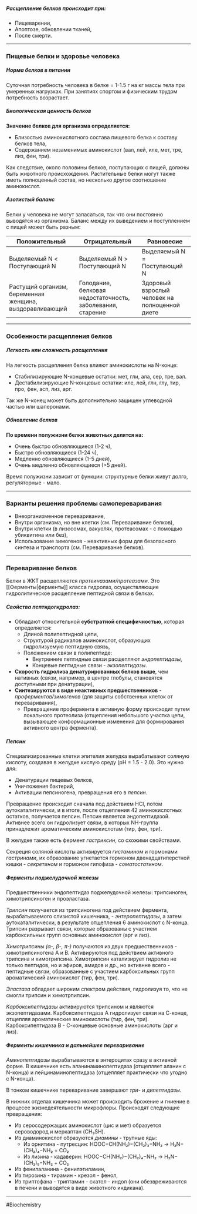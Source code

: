 
##### Расщепление белков происходит при:

- Пищеварении,
- Апоптозе, обновлении тканей,
- После смерти.

---

### Пищевые белки и здоровье человека

##### Норма белков в питании

Суточная потребность человека в белке = 1-1.5 г на кг массы тела при умеренных нагрузках. При занятиях спортом и физическим трудом потребность возрастает.

##### Биологическая ценность белков

**Значение белков для организма определяется:**
- Близостью аминокислотного состава пищевого белка к составу белков тела,
- Содержанием незаменимых аминокислот (вал, лей, иле, мет, тре, лиз, фен, три).

Как следствие, около половины белков, поступающих с пищей, должны быть животного происхождения. Растительные белки могут также иметь полноценный состав, но несколько другое соотношение аминокислот.

##### Азотистый баланс

Белки у человека не могут запасаться, так что они постоянно выводятся из организма. Баланс между их выведением и поступлением с пищей может быть разным:

| Положительный                                           | Отрицательный                                              | Равновесие                                     |
| ------------------------------------------------------- | ---------------------------------------------------------- | ---------------------------------------------- |
| Выделяемый N < Поступающий N                            | Выделяемый N > Поступающий N                               | Выделяемый N = Поступающий N                   |
| Растущий организм, беременная женщина, выздоравливающий | Голодание, белковая недостаточность, заболевания, старение | Здоровый взрослый человек на полноценной диете |

---

### Особенности расщепления белков

##### Легкость или сложность расщепления

На легкость расщепления белка влияют аминокислоты на N-конце:
- Стабилизирующие N-концевые остатки: мет, гли, ала, сер, тре, вал. 
- Дестабилизирующие N-концевые остатки: иле, лей, глн, глу, тир, про, фен, асп, лиз, арг. 

Так же N-конец может быть дополнительно защищен углеводной частью или шаперонами. 

##### Обновление белков

**По времени полужизни белки животных делятся на:**
- Очень быстро обновляющиеся (1-2 ч),
- Быстро обновляющиеся (1-24 ч),
- Медленно обновляющиеся (1-5 дней),
- Очень медленно обновляющиеся (>5 дней).

Время полужизни зависит от функции: структурные белки живут долго, регуляторные - мало. 

---

### Варианты решения проблемы самопереваривания

- Внеорганизменное переваривание,
- Внутри организма, но вне клетки (см. Переваривание белков),
- Внутри клетки (в лизосомах, вакуолях, протеасомах - с помощью убиквитина или без),
- Использование зимогенов - неактивных форм для безопасного синтеза и транспорта (см. Переваривание белков).

---

### Переваривание белков

Белки в ЖКТ расщепляются *протеиназами/протеазами*. Это [[Ферменты|ферменты]] класса гидролаз, осуществляющие гидролитическое расщепление пептидной связи в белках.

##### Свойства пептидогидролаз:

- Обладают относительной **субстратной специфичностью**, которая определяется:
	- Длиной полипептидной цепи,
	- Структурой радикалов аминокислот, образующих гидролизуемую пептидную связь,
	- Положением связи в полипептиде:
		- Внутренние пептидные связи расщепляют *эндопептидазы*,
		- Концевые пептидные связи - *экзопептидазы.*
- **Скорость гидролиза денатурированных белков выше**, чем нативных (связи, например, в центре глобулы, становятся доступными при денатурации),
- **Синтезируются в виде неактивных предшественников** - *проферментов/зимогенов* (для защиты собственных клеток от переваривания),
	- Превращение профермента в активную форму происходит путем локального протеолиза (отщепления небольшого участка цепи, вызывающее конформационные изменения для формирования активного центра фермента).

##### Пепсин

Специализированные клетки эпителия желудка вырабатывают соляную кислоту, создавая в желудке кислую среду (рН = 1.5 - 2.0). Это нужно для: 
- Денатурации пищевых белков, 
- Уничтожения бактерий,
- Активации пепсиногена, превращения его в *пепсин*. 

Превращение происходит сначала под действием HCl, потом аутокаталитически, и в итоге, после отщепления 42 аминокислотных остатков, получается пепсин. Пепсин является эндопептидазой. Активнее всего он гидролизует связи, в которых NH-группа принадлежит ароматическим аминокислотам (тир, фен, три). 

В желудке также есть фермент *гастриксин*, со схожими свойствами.

Секреция соляной кислоты активируется *гистамином* и гормонами *гастринами*, их образование угнетается гормоном двенадцатиперстной кишки - *секретином* и гормоном гипофиза - *соматостатином*.

##### Ферменты поджелудочной железы

Предшественники эндопептидаз поджелудочной железы: трипсиноген, химотрипсиноген и проэластаза. 

*Трипсин* получается из трипсиногена под действием фермента, вырабатываемого слизистой кишечника, - *энтеропептидазы*, а затем аутокаталитически, в результате отщепления 6 аминокислот с N-конца. Трипсин разрывает связи, которые образованы с участием карбоксильных групп основных аминокислот (арг и лиз).

*Химотрипсины* *(α-, β-, π-)* получаются из двух предшественников - химотрипсиногена А и В. Активируются под действием активного трипсина и химотрипсина. Химотрипсин катализирует гидролиз не только пептидов, но и эфиров, амидов и др., но активнне всего - пептидные связи, образованные с участием карбоксильных групп ароматический аминокислот (тир, фен, три).

*Эластаза* обладает широким спектром действия, гидролизуя то, что не смогли трипсин и химотрпипсин.

*Карбоксипептидазы* активируются трипсином и являются экзопептидазами. Карбоксипептидаза А гидролизует связи на С-конце, отщепляя ароматические аминокислоты (тир, фен, три). Карбоксипептидаза В - С-концевые основные аминокислоты (арг и лиз). 

##### Ферменты кишечника и дальнейшее переваривание

*Аминопептидазы* вырабатываются в энтероцитах сразу в активной форме. В кишечнике есть аланинаминопептидаза (отщепляет аланин с N-конца) и лейцинаминопептидаза (отщепляет практически что угодно с N-конца). 

В тонком кишечнике переваривание завершают *три-* и *дипептидазы*. 

В нижних отделах кишечника может происходить брожение и гниение в процесее жизнедеятельности микрофлоры. Происходят следующие превращения:
- Из серосодержащих аминокислот (цис и мет) образуется сероводород и меркаптан (CH₃SH). 
- Из диаминокислот образуются *диамины* - трупные яды: 
	- Из орнитина - путресцин: 
		HOOC−CH(NH₂)−(CH₂)₃−NH₂ → H₂N−(CH₂)₄−NH₂ + CO₂ 
	- Из лизина - кадаверин:
		HOOC−CH(NH₂)−(CH₂)₄−NH₂ → H₂N−(CH₂)₅−NH₂ + CO₂
- Из фенилаланина - фенилэтиламин,
- Из тирозина - тирамин - крезол - фенол,
- Из триптофана - триптамин - скатол - индол (они обезвреживаются в печени и выводятся в виде животного индикана).

---
#Biochemistry 